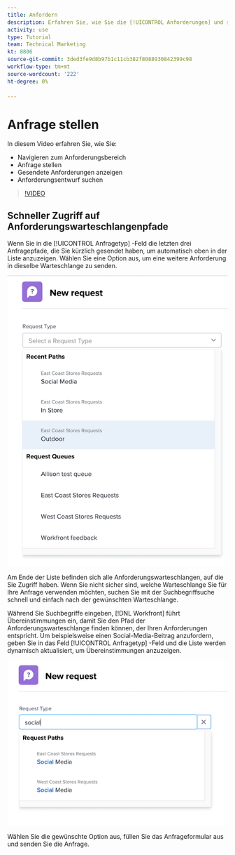 ```yaml
---
title: Anfordern
description: Erfahren Sie, wie Sie die [!UICONTROL Anforderungen] und stellen Sie eine Anfrage. Erfahren Sie dann, wie Sie gesendete und Entwurfsanfragen anzeigen können.
activity: use
type: Tutorial
team: Technical Marketing
kt: 8806
source-git-commit: 3ded3fe9d8b97b1c11cb382f8088930842399c98
workflow-type: tm+mt
source-wordcount: '222'
ht-degree: 0%

---
```


# Anfrage stellen

In diesem Video erfahren Sie, wie Sie:

* Navigieren zum Anforderungsbereich
* Anfrage stellen
* Gesendete Anforderungen anzeigen
* Anforderungsentwurf suchen

>[!VIDEO](https://video.tv.adobe.com/v/336092/?quality=12)

## Schneller Zugriff auf Anforderungswarteschlangenpfade

Wenn Sie in die [!UICONTROL Anfragetyp] -Feld die letzten drei Anfragepfade, die Sie kürzlich gesendet haben, um automatisch oben in der Liste anzuzeigen. Wählen Sie eine Option aus, um eine weitere Anforderung in dieselbe Warteschlange zu senden.

![Menü &quot;Anfragetyp&quot;mit einer Liste der letzten Anfragepfade](assets/collaborator-fundamentals-1.png)

Am Ende der Liste befinden sich alle Anforderungswarteschlangen, auf die Sie Zugriff haben. Wenn Sie nicht sicher sind, welche Warteschlange Sie für Ihre Anfrage verwenden möchten, suchen Sie mit der Suchbegriffsuche schnell und einfach nach der gewünschten Warteschlange.

Während Sie Suchbegriffe eingeben, [!DNL Workfront] führt Übereinstimmungen ein, damit Sie den Pfad der Anforderungswarteschlange finden können, der Ihren Anforderungen entspricht. Um beispielsweise einen Social-Media-Beitrag anzufordern, geben Sie in das Feld [!UICONTROL Anfragetyp] -Feld und die Liste werden dynamisch aktualisiert, um Übereinstimmungen anzuzeigen.

![Menü &quot;Anfragetyp&quot;mit einem Wort, das in das Feld eingegeben wurde, um aktuelle Anfragepfade anzuzeigen](assets/collaborator-fundamentals-2.png)

Wählen Sie die gewünschte Option aus, füllen Sie das Anfrageformular aus und senden Sie die Anfrage.

<!---
Learn more
Requests area overview
Create and submit Workfront requests
Guides
Make a work request
--->
